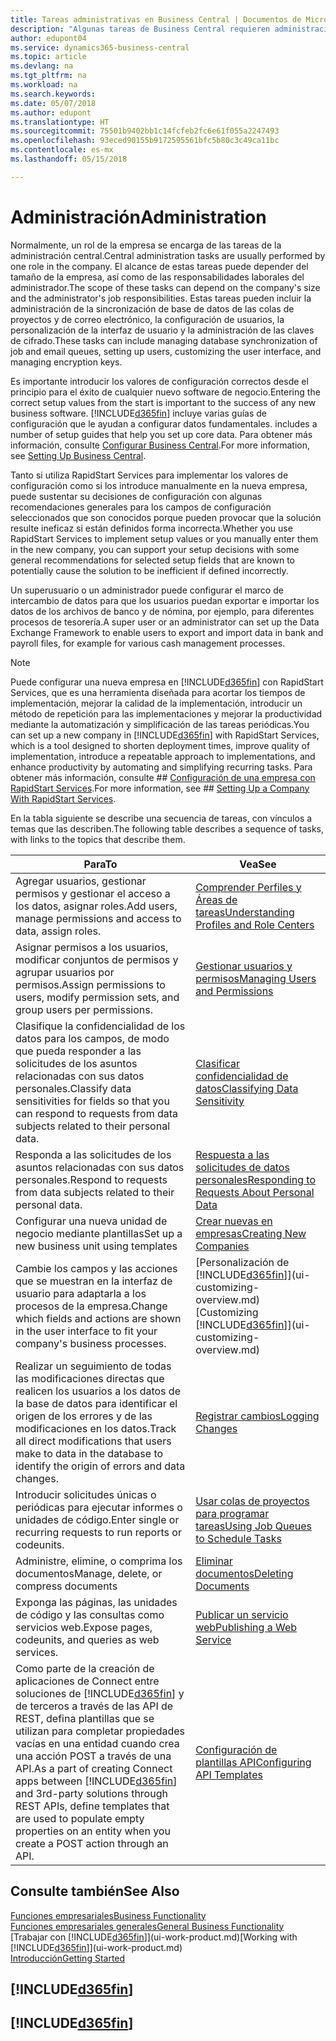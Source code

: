 ```yaml
---
title: Tareas administrativas en Business Central | Documentos de Microsoft
description: "Algunas tareas de Business Central requieren administración y configuración centrales. Consulte cuáles son aprenda y qué hacer."
author: edupont04
ms.service: dynamics365-business-central
ms.topic: article
ms.devlang: na
ms.tgt_pltfrm: na
ms.workload: na
ms.search.keywords: 
ms.date: 05/07/2018
ms.author: edupont
ms.translationtype: HT
ms.sourcegitcommit: 75501b9402bb1c14fcfeb2fc6e61f055a2247493
ms.openlocfilehash: 93eced90155b9172595561bfc5b80c3c49ca11bc
ms.contentlocale: es-mx
ms.lasthandoff: 05/15/2018

---
```

# <a name="administration"></a><span data-ttu-id="5b5d4-104">Administración</span><span class="sxs-lookup"><span data-stu-id="5b5d4-104">Administration</span></span>
<span data-ttu-id="5b5d4-105">Normalmente, un rol de la empresa se encarga de las tareas de la administración central.</span><span class="sxs-lookup"><span data-stu-id="5b5d4-105">Central administration tasks are usually performed by one role in the company.</span></span> <span data-ttu-id="5b5d4-106">El alcance de estas tareas puede depender del tamaño de la empresa, así como de las responsabilidades laborales del administrador.</span><span class="sxs-lookup"><span data-stu-id="5b5d4-106">The scope of these tasks can depend on the company's size and the administrator's job responsibilities.</span></span> <span data-ttu-id="5b5d4-107">Estas tareas pueden incluir la administración de la sincronización de base de datos de las colas de proyectos y de correo electrónico, la configuración de usuarios, la personalización de la interfaz de usuario y la administración de las claves de cifrado.</span><span class="sxs-lookup"><span data-stu-id="5b5d4-107">These tasks can include managing database synchronization of job and email queues, setting up users, customizing the user interface, and managing encryption keys.</span></span>  

<span data-ttu-id="5b5d4-108">Es importante introducir los valores de configuración correctos desde el principio para el éxito de cualquier nuevo software de negocio.</span><span class="sxs-lookup"><span data-stu-id="5b5d4-108">Entering the correct setup values from the start is important to the success of any new business software.</span></span> [!INCLUDE[d365fin](includes/d365fin_md.md)]<span data-ttu-id="5b5d4-109"> incluye varias guías de configuración que le ayudan a configurar datos fundamentales.</span><span class="sxs-lookup"><span data-stu-id="5b5d4-109"> includes a number of setup guides that help you set up core data.</span></span> <span data-ttu-id="5b5d4-110">Para obtener más información, consulte [Configurar Business Central](setup.md).</span><span class="sxs-lookup"><span data-stu-id="5b5d4-110">For more information, see [Setting Up Business Central](setup.md).</span></span>

<span data-ttu-id="5b5d4-111">Tanto si utiliza RapidStart Services para implementar los valores de configuración como si los introduce manualmente en la nueva empresa, puede sustentar su decisiones de configuración con algunas recomendaciones generales para los campos de configuración seleccionados que son conocidos porque pueden provocar que la solución resulte ineficaz si están definidos forma incorrecta.</span><span class="sxs-lookup"><span data-stu-id="5b5d4-111">Whether you use RapidStart Services to implement setup values or you manually enter them in the new company, you can support your setup decisions with some general recommendations for selected setup fields that are known to potentially cause the solution to be inefficient if defined incorrectly.</span></span>  

<span data-ttu-id="5b5d4-112">Un superusuario o un administrador puede configurar el marco de intercambio de datos para que los usuarios puedan exportar e importar los datos de los archivos de banco y de nómina, por ejemplo, para diferentes procesos de tesorería.</span><span class="sxs-lookup"><span data-stu-id="5b5d4-112">A super user or an administrator can set up the Data Exchange Framework to enable users to export and import data in bank and payroll files, for example for various cash management processes.</span></span>

> [!NOTE]
> <span data-ttu-id="5b5d4-113">Puede configurar una nueva empresa en [!INCLUDE[d365fin](includes/d365fin_md.md)] con RapidStart Services, que es una herramienta diseñada para acortar los tiempos de implementación, mejorar la calidad de la implementación, introducir un método de repetición para las implementaciones y mejorar la productividad mediante la automatización y simplificación de las tareas periódicas.</span><span class="sxs-lookup"><span data-stu-id="5b5d4-113">You can set up a new company in [!INCLUDE[d365fin](includes/d365fin_md.md)] with RapidStart Services, which is a tool designed to shorten deployment times, improve quality of implementation, introduce a repeatable approach to implementations, and enhance productivity by automating and simplifying recurring tasks.</span></span> <span data-ttu-id="5b5d4-114">Para obtener más información, consulte ## [Configuración de una empresa con RapidStart Services](admin-set-up-a-company-with-rapidstart.md).</span><span class="sxs-lookup"><span data-stu-id="5b5d4-114">For more information, see ## [Setting Up a Company With RapidStart Services](admin-set-up-a-company-with-rapidstart.md).</span></span>

<span data-ttu-id="5b5d4-115">En la tabla siguiente se describe una secuencia de tareas, con vínculos a temas que las describen.</span><span class="sxs-lookup"><span data-stu-id="5b5d4-115">The following table describes a sequence of tasks, with links to the topics that describe them.</span></span>   

|<span data-ttu-id="5b5d4-116">**Para**</span><span class="sxs-lookup"><span data-stu-id="5b5d4-116">**To**</span></span>|<span data-ttu-id="5b5d4-117">**Vea**</span><span class="sxs-lookup"><span data-stu-id="5b5d4-117">**See**</span></span>|  
|------------|-------------|  
|<span data-ttu-id="5b5d4-118">Agregar usuarios, gestionar permisos y gestionar el acceso a los datos, asignar roles.</span><span class="sxs-lookup"><span data-stu-id="5b5d4-118">Add users, manage permissions and access to data, assign roles.</span></span>|[<span data-ttu-id="5b5d4-119">Comprender Perfiles y Áreas de tareas</span><span class="sxs-lookup"><span data-stu-id="5b5d4-119">Understanding Profiles and Role Centers</span></span>](admin-users-profiles-roles.md)|  
|<span data-ttu-id="5b5d4-120">Asignar permisos a los usuarios, modificar conjuntos de permisos y agrupar usuarios por permisos.</span><span class="sxs-lookup"><span data-stu-id="5b5d4-120">Assign permissions to users, modify permission sets, and group users per permissions.</span></span>|[<span data-ttu-id="5b5d4-121">Gestionar usuarios y permisos</span><span class="sxs-lookup"><span data-stu-id="5b5d4-121">Managing Users and Permissions</span></span>](ui-how-users-permissions.md)|
|<span data-ttu-id="5b5d4-122">Clasifique la confidencialidad de los datos para los campos, de modo que pueda responder a las solicitudes de los asuntos relacionadas con sus datos personales.</span><span class="sxs-lookup"><span data-stu-id="5b5d4-122">Classify data sensitivities for fields so that you can respond to requests from data subjects related to their personal data.</span></span>|[<span data-ttu-id="5b5d4-123">Clasificar confidencialidad de datos</span><span class="sxs-lookup"><span data-stu-id="5b5d4-123">Classifying Data Sensitivity</span></span>](admin-classifying-data-sensitivity.md)|
|<span data-ttu-id="5b5d4-124">Responda a las solicitudes de los asuntos relacionadas con sus datos personales.</span><span class="sxs-lookup"><span data-stu-id="5b5d4-124">Respond to requests from data subjects related to their personal data.</span></span>|[<span data-ttu-id="5b5d4-125">Respuesta a las solicitudes de datos personales</span><span class="sxs-lookup"><span data-stu-id="5b5d4-125">Responding to Requests About Personal Data</span></span>](admin-responding-to-requests-about-personal-data.md)|
|<span data-ttu-id="5b5d4-126">Configurar una nueva unidad de negocio mediante plantillas</span><span class="sxs-lookup"><span data-stu-id="5b5d4-126">Set up a new business unit using templates</span></span>|[<span data-ttu-id="5b5d4-127">Crear nuevas en empresas</span><span class="sxs-lookup"><span data-stu-id="5b5d4-127">Creating New Companies</span></span>](about-new-company.md)|
|<span data-ttu-id="5b5d4-128">Cambie los campos y las acciones que se muestran en la interfaz de usuario para adaptarla a los procesos de la empresa.</span><span class="sxs-lookup"><span data-stu-id="5b5d4-128">Change which fields and actions are shown in the user interface to fit your company's business processes.</span></span> |<span data-ttu-id="5b5d4-129">[Personalización de [!INCLUDE[d365fin](includes/d365fin_md.md)]](ui-customizing-overview.md)</span><span class="sxs-lookup"><span data-stu-id="5b5d4-129">[Customizing [!INCLUDE[d365fin](includes/d365fin_md.md)]](ui-customizing-overview.md)</span></span> |
|<span data-ttu-id="5b5d4-130">Realizar un seguimiento de todas las modificaciones directas que realicen los usuarios a los datos de la base de datos para identificar el origen de los errores y de las modificaciones en los datos.</span><span class="sxs-lookup"><span data-stu-id="5b5d4-130">Track all direct modifications that users make to data in the database to identify the origin of errors and data changes.</span></span>|[<span data-ttu-id="5b5d4-131">Registrar cambios</span><span class="sxs-lookup"><span data-stu-id="5b5d4-131">Logging Changes</span></span>](across-log-changes.md)|  
|<span data-ttu-id="5b5d4-132">Introducir solicitudes únicas o periódicas para ejecutar informes o unidades de código.</span><span class="sxs-lookup"><span data-stu-id="5b5d4-132">Enter single or recurring requests to run reports or codeunits.</span></span>|[<span data-ttu-id="5b5d4-133">Usar colas de proyectos para programar tareas</span><span class="sxs-lookup"><span data-stu-id="5b5d4-133">Using Job Queues to Schedule Tasks</span></span>](admin-job-queues-schedule-tasks.md)|  
|<span data-ttu-id="5b5d4-134">Administre, elimine, o comprima los documentos</span><span class="sxs-lookup"><span data-stu-id="5b5d4-134">Manage, delete, or compress documents</span></span>|[<span data-ttu-id="5b5d4-135">Eliminar documentos</span><span class="sxs-lookup"><span data-stu-id="5b5d4-135">Deleting Documents</span></span>](admin-manage-documents.md)|  
|<span data-ttu-id="5b5d4-136">Exponga las páginas, las unidades de código y las consultas como servicios web.</span><span class="sxs-lookup"><span data-stu-id="5b5d4-136">Expose pages, codeunits, and queries as web services.</span></span>|[<span data-ttu-id="5b5d4-137">Publicar un servicio web</span><span class="sxs-lookup"><span data-stu-id="5b5d4-137">Publishing a Web Service</span></span>](across-how-publish-web-service.md)|
|<span data-ttu-id="5b5d4-138">Como parte de la creación de aplicaciones de Connect entre soluciones de [!INCLUDE[d365fin](includes/d365fin_md.md)] y de terceros a través de las API de REST, defina plantillas que se utilizan para completar propiedades vacías en una entidad cuando crea una acción POST a través de una API.</span><span class="sxs-lookup"><span data-stu-id="5b5d4-138">As a part of creating Connect apps between [!INCLUDE[d365fin](includes/d365fin_md.md)] and 3rd-party solutions through REST APIs, define templates that are used to populate empty properties on an entity when you create a POST action through an API.</span></span>|[<span data-ttu-id="5b5d4-139">Configuración de plantillas API</span><span class="sxs-lookup"><span data-stu-id="5b5d4-139">Configuring API Templates</span></span>](admin-configuring-api-template.md)|

## <a name="see-also"></a><span data-ttu-id="5b5d4-140">Consulte también</span><span class="sxs-lookup"><span data-stu-id="5b5d4-140">See Also</span></span>
[<span data-ttu-id="5b5d4-141">Funciones empresariales</span><span class="sxs-lookup"><span data-stu-id="5b5d4-141">Business Functionality</span></span>](across-business-functionality.md)  
[<span data-ttu-id="5b5d4-142">Funciones empresariales generales</span><span class="sxs-lookup"><span data-stu-id="5b5d4-142">General Business Functionality</span></span>](ui-across-business-areas.md)  
<span data-ttu-id="5b5d4-143">[Trabajar con [!INCLUDE[d365fin](includes/d365fin_md.md)]](ui-work-product.md)</span><span class="sxs-lookup"><span data-stu-id="5b5d4-143">[Working with [!INCLUDE[d365fin](includes/d365fin_md.md)]](ui-work-product.md)</span></span>  
[<span data-ttu-id="5b5d4-144">Introducción</span><span class="sxs-lookup"><span data-stu-id="5b5d4-144">Getting Started</span></span>](product-get-started.md)    

## [!INCLUDE[d365fin](includes/free_trial_md.md)]  
## [!INCLUDE[d365fin](includes/training_link_md.md)]

